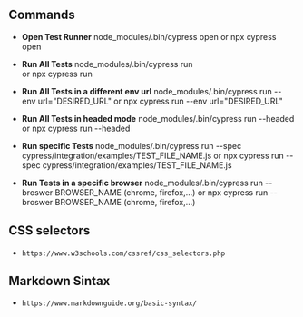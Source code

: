 ## Commands

- **Open Test Runner**
    node_modules/.bin/cypress open
    or
    npx cypress open

- **Run All Tests**
    node_modules/.bin/cypress run  
    or 
    npx cypress run

- **Run All Tests in a different env url**
    node_modules/.bin/cypress run --env url="DESIRED_URL"
    or 
    npx cypress run --env url="DESIRED_URL"

- **Run All Tests in headed mode**
    node_modules/.bin/cypress run --headed
    or 
    npx cypress run --headed

- **Run specific Tests**
    node_modules/.bin/cypress run --spec cypress/integration/examples/TEST_FILE_NAME.js
    or
    npx cypress run --spec cypress/integration/examples/TEST_FILE_NAME.js

- **Run Tests in a specific browser**
    node_modules/.bin/cypress run --broswer BROWSER_NAME (chrome, firefox,...)
    or
    npx cypress run --broswer BROWSER_NAME (chrome, firefox,...)


## CSS selectors

- `https://www.w3schools.com/cssref/css_selectors.php`

## Markdown Sintax

- `https://www.markdownguide.org/basic-syntax/`